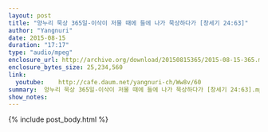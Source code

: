 ```yaml
---
layout: post
title: "양누리 묵상 365일-이삭이 저물 때에 들에 나가 묵상하다가 [창세기 24:63]"
author: "Yangnuri"
date: 2015-08-15
duration: "17:17"
type: "audio/mpeg"
enclosure_url: http://archive.org/download/20150815365/2015-08-15-365.mp3
enclosure_bytes_size: 25,234,560       
link:
  youtube:    http://cafe.daum.net/yangnuri-ch/Ww8v/60
summary:  양누리 묵상 365일-이삭이 저물 때에 들에 나가 묵상하다가 [창세기 24:63].mp3
show_notes:
---
```


{% include post_body.html %}
